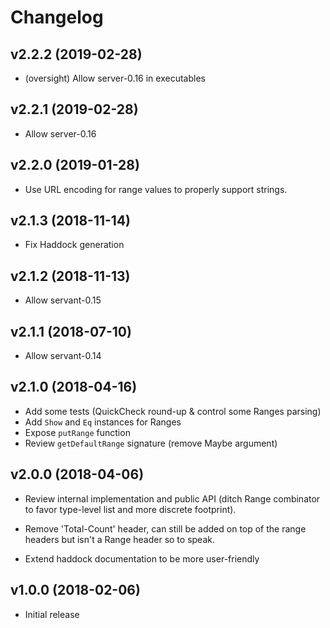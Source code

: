 # Changelog

## v2.2.2 (2019-02-28)

- (oversight) Allow server-0.16 in executables


## v2.2.1 (2019-02-28)

- Allow server-0.16


## v2.2.0 (2019-01-28)

- Use URL encoding for range values to properly support strings.


## v2.1.3 (2018-11-14)

- Fix Haddock generation


## v2.1.2 (2018-11-13)

- Allow servant-0.15


## v2.1.1 (2018-07-10)

- Allow servant-0.14


## v2.1.0 (2018-04-16) 

- Add some tests (QuickCheck round-up & control some Ranges parsing)
- Add `Show` and `Eq` instances for Ranges
- Expose `putRange` function 
- Review `getDefaultRange` signature (remove Maybe argument)


## v2.0.0 (2018-04-06)

- Review internal implementation and public API (ditch Range combinator to favor type-level
  list and more discrete footprint). 

- Remove 'Total-Count' header, can still be added on top of the range headers but isn't a Range
  header so to speak. 

- Extend haddock documentation to be more user-friendly


## v1.0.0 (2018-02-06)

- Initial release
